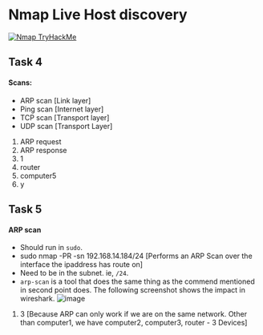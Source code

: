 # Nmap Live Host discovery
[![Nmap TryHackMe](https://github.com/user-attachments/assets/d0d66f73-0111-41fc-b80d-e70e8454aac2)](https://tryhackme.com/room/nmap01)

## Task 4
#### Scans: 
- ARP scan [Link layer]
- Ping scan [Internet layer]
- TCP scan [Transport layer]
- UDP scan [Transport Layer]

1. ARP request
2. ARP response
3. 1
4. router
5. computer5
6. y

## Task 5
#### ARP scan 
- Should run in `sudo`.
- sudo nmap -PR -sn 192.168.14.184/24 [Performs an ARP Scan over the interface the ipaddress has route on]
- Need to be in the subnet. ie, `/24`.
- `arp-scan` is a tool that does the same thing as the commend mentioned in second point does. The following screenshot shows the impact in wireshark.
![image](https://github.com/user-attachments/assets/8c95cdc4-da43-48cd-9b9f-ca9abb542e73)

1. 3 [Because ARP can only work if we are on the same network. Other than computer1,  we have computer2, computer3, router - 3 Devices]
